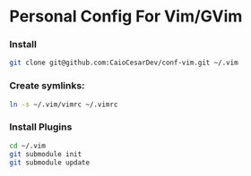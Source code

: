 # Personal Config For Vim/GVim

### Install
```bash
git clone git@github.com:CaioCesarDev/conf-vim.git ~/.vim
```

### Create symlinks:
```bash
ln -s ~/.vim/vimrc ~/.vimrc
```

### Install Plugins
```bash
cd ~/.vim
git submodule init
git submodule update
```
